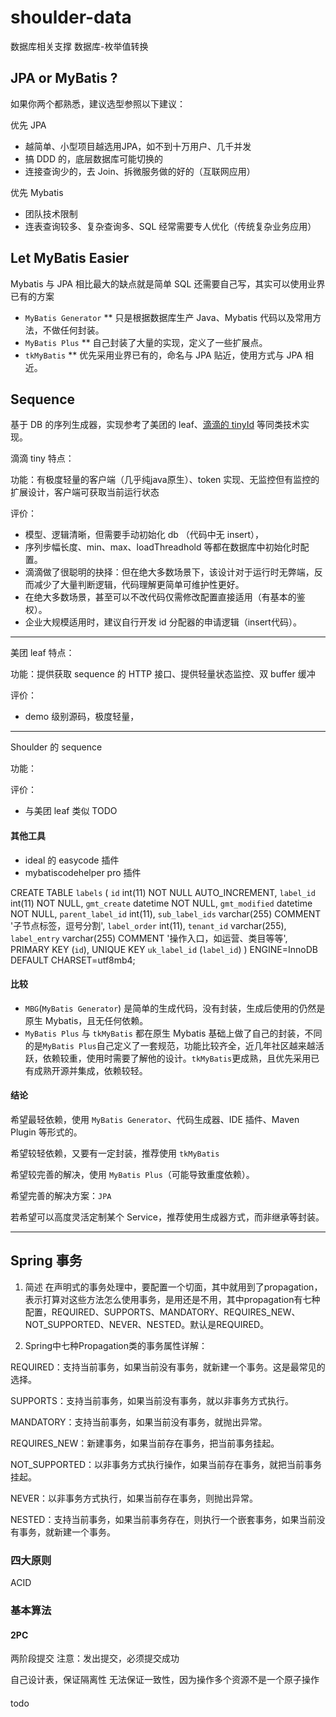 # shoulder-data
数据库相关支撑
数据库-枚举值转换

## JPA or MyBatis ?

如果你两个都熟悉，建议选型参照以下建议：

优先 JPA
- 越简单、小型项目越选用JPA，如不到十万用户、几千并发
- 搞 DDD 的，底层数据库可能切换的
- 连接查询少的，去 Join、拆微服务做的好的（互联网应用）

优先 Mybatis
- 团队技术限制
- 连表查询较多、复杂查询多、SQL 经常需要专人优化（传统复杂业务应用）


## Let MyBatis Easier

Mybatis 与 JPA 相比最大的缺点就是简单 SQL 还需要自己写，其实可以使用业界已有的方案

* `MyBatis Generator`
    ** 只是根据数据库生产 Java、Mybatis 代码以及常用方法，不做任何封装。
* `MyBatis Plus`
    ** 自己封装了大量的实现，定义了一些扩展点。
* `tkMyBatis`
    ** 优先采用业界已有的，命名与 JPA 贴近，使用方式与 JPA 相近。

## Sequence

基于 DB 的序列生成器，实现参考了美团的 leaf、[滴滴的 tinyId](https://github.com/didi/tinyid) 等同类技术实现。

滴滴 tiny 特点：

功能：有极度轻量的客户端（几乎纯java原生）、token 实现、无监控但有监控的扩展设计，客户端可获取当前运行状态

评价：
- 模型、逻辑清晰，但需要手动初始化 db （代码中无 insert），
- 序列步幅长度、min、max、loadThreadhold 等都在数据库中初始化时配置。
- 滴滴做了很聪明的抉择：但在绝大多数场景下，该设计对于运行时无弊端，反而减少了大量判断逻辑，代码理解更简单可维护性更好。
- 在绝大多数场景，甚至可以不改代码仅需修改配置直接适用（有基本的鉴权）。
- 企业大规模适用时，建议自行开发 id 分配器的申请逻辑（insert代码）。

---


美团 leaf 特点：

功能：提供获取 sequence 的 HTTP 接口、提供轻量状态监控、双 buffer 缓冲

评价：
- demo 级别源码，极度轻量，

---
Shoulder 的 sequence

功能：

评价：
- 与美团 leaf 类似 TODO

#### 其他工具
* ideal 的 easycode 插件
* mybatiscodehelper pro 插件


CREATE TABLE `labels` (
`id` int(11) NOT NULL AUTO_INCREMENT,
`label_id` int(11) NOT NULL,
`gmt_create` datetime NOT NULL,
`gmt_modified` datetime NOT NULL,
`parent_label_id` int(11),
`sub_label_ids` varchar(255) COMMENT '子节点标签，逗号分割',
`label_order` int(11),
`tenant_id` varchar(255),
`label_entry` varchar(255) COMMENT '操作入口，如运营、类目等等',
PRIMARY KEY (`id`),
UNIQUE KEY `uk_label_id` (`label_id`)
) ENGINE=InnoDB DEFAULT CHARSET=utf8mb4;

#### 比较

* `MBG`(`MyBatis Generator`) 是简单的生成代码，没有封装，生成后使用的仍然是原生 Mybatis，且无任何依赖。
* `MyBatis Plus` 与 `tkMyBatis` 都在原生 Mybatis 基础上做了自己的封装，不同的是`MyBatis
Plus`自己定义了一套规范，功能比较齐全，近几年社区越来越活跃，依赖较重，使用时需要了解他的设计。`tkMyBatis`更成熟，且优先采用已有成熟开源并集成，依赖较轻。

#### 结论

希望最轻依赖，使用 `MyBatis Generator`、代码生成器、IDE 插件、Maven Plugin 等形式的。

希望较轻依赖，又要有一定封装，推荐使用 `tkMyBatis`

希望较完善的解决，使用 `MyBatis Plus`（可能导致重度依赖）。

希望完善的解决方案：`JPA`

若希望可以高度灵活定制某个 Service，推荐使用生成器方式，而非继承等封装。




---
## Spring 事务

1. 简述
        在声明式的事务处理中，要配置一个切面，其中就用到了propagation，表示打算对这些方法怎么使用事务，是用还是不用，其中propagation有七种配置，REQUIRED、SUPPORTS、MANDATORY、REQUIRES_NEW、NOT_SUPPORTED、NEVER、NESTED。默认是REQUIRED。

2. Spring中七种Propagation类的事务属性详解：

 REQUIRED：支持当前事务，如果当前没有事务，就新建一个事务。这是最常见的选择。

 SUPPORTS：支持当前事务，如果当前没有事务，就以非事务方式执行。

MANDATORY：支持当前事务，如果当前没有事务，就抛出异常。

REQUIRES_NEW：新建事务，如果当前存在事务，把当前事务挂起。

NOT_SUPPORTED：以非事务方式执行操作，如果当前存在事务，就把当前事务挂起。

NEVER：以非事务方式执行，如果当前存在事务，则抛出异常。

NESTED：支持当前事务，如果当前事务存在，则执行一个嵌套事务，如果当前没有事务，就新建一个事务。

### 四大原则

ACID

### 基本算法

#### 2PC

两阶段提交 注意：发出提交，必须提交成功

自己设计表，保证隔离性 无法保证一致性，因为操作多个资源不是一个原子操作

####

todo
